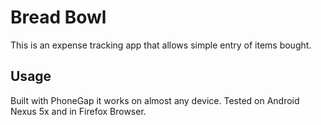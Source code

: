 # Bread Bowl
This is an expense tracking app that allows simple entry of items bought.


## Usage
    
Built with PhoneGap it works on almost any device. Tested on Android Nexus 5x and in Firefox Browser. 


  